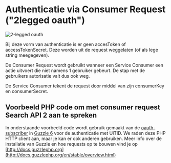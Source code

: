 ---
---

# Authenticatie via Consumer Request ("2legged oauth")

![2-legged oauth](/img/2leggednieuw.png "2-legged oauth")

Bij deze vorm van authenticatie is er geen accesToken of accessTokenSecret. Deze worden uit de request weggelaten (of als lege string meegegeven).

De Consumer Request wordt gebruikt wanneer een Service Consumer een actie uitvoert die niet namens 1 gebruiker gebeurt. De stap met de gebruikers autorisatie valt dus ook weg.

De Service Consumer tekent de request door middel van zijn consumerKey en consumerSecret.

## Voorbeeld PHP code om met consumer request Search API 2 aan te spreken

In onderstaande voorbeeld code wordt gebruik gemaakt van de [oauth-subscriber](https://github.com/guzzle/oauth-subscriber) in [Guzzle 6](https://github.com/guzzle/guzzle) voor de authenticatie met UiTID. We raden deze PHP HTTP client aan, maar je kan er ook anderen gebruiken. Meer info over de installatie van Guzzle en hoe requests op te bouwen vind je op [http://docs.guzzlephp.org](http://docs.guzzlephp.org/en/stable/overview.html)

<script src="https://gist.github.com/stijnswaanen/b220b05b6f2fe5310138d7ed9badb3bd.js"></script>
